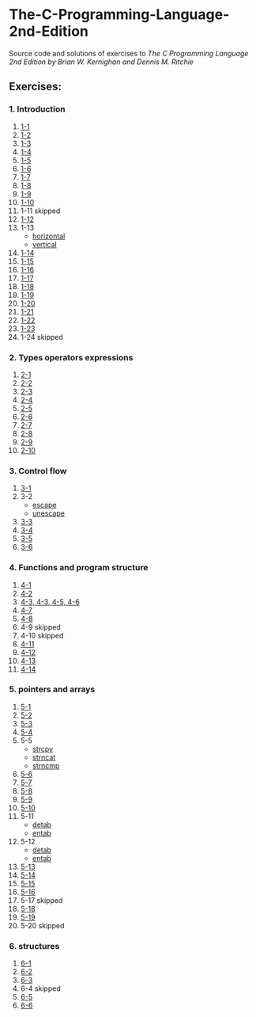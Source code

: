 # The-C-Programming-Language-2nd-Edition
Source code and solutions of exercises to _The C Programming Language 2nd Edition by Brian W. Kernighan and Dennis M. Ritchie_

## Exercises:

### 1. Introduction
1. [1-1](https://github.com/Heatwave/The-C-Programming-Language-2nd-Edition/blob/master/chapter-1-introduction/1.hello.c)
1. [1-2](https://github.com/Heatwave/The-C-Programming-Language-2nd-Edition/blob/master/chapter-1-introduction/2.hello.c)
1. [1-3](https://github.com/Heatwave/The-C-Programming-Language-2nd-Edition/blob/master/chapter-1-introduction/5.celsius-fahrenheit-table.c)
1. [1-4](https://github.com/Heatwave/The-C-Programming-Language-2nd-Edition/blob/master/chapter-1-introduction/5.celsius-fahrenheit-table.c)
1. [1-5](https://github.com/Heatwave/The-C-Programming-Language-2nd-Edition/blob/master/chapter-1-introduction/7.fahrenheit-celsius-table-reverse.c)
1. [1-6](https://github.com/Heatwave/The-C-Programming-Language-2nd-Edition/blob/master/chapter-1-introduction/11.file-copying-3rd.c)
1. [1-7](https://github.com/Heatwave/The-C-Programming-Language-2nd-Edition/blob/master/chapter-1-introduction/12.print-eof.c)
1. [1-8](https://github.com/Heatwave/The-C-Programming-Language-2nd-Edition/blob/master/chapter-1-introduction/16.space-tab-line-counting.c)
1. [1-9](https://github.com/Heatwave/The-C-Programming-Language-2nd-Edition/blob/master/chapter-1-introduction/17.repalce-multi-space.c)
1. [1-10](https://github.com/Heatwave/The-C-Programming-Language-2nd-Edition/blob/master/chapter-1-introduction/18.replace-tab-backspace-backslash.c)
1. 1-11 skipped
1. [1-12](https://github.com/Heatwave/The-C-Programming-Language-2nd-Edition/blob/master/chapter-1-introduction/20.print-words.c)
1. 1-13
    * [horizontal](https://github.com/Heatwave/The-C-Programming-Language-2nd-Edition/blob/master/chapter-1-introduction/22.words-length-histogram-horizontal.c)
    * [vertical](https://github.com/Heatwave/The-C-Programming-Language-2nd-Edition/blob/master/chapter-1-introduction/23.words-length-histogram-vertical.c)
1. [1-14](https://github.com/Heatwave/The-C-Programming-Language-2nd-Edition/blob/master/chapter-1-introduction/24.characters-frequencies-histogram.c)
1. [1-15](https://github.com/Heatwave/The-C-Programming-Language-2nd-Edition/blob/master/chapter-1-introduction/26.fahrenheit-celsius-table-function.c)
1. [1-16](https://github.com/Heatwave/The-C-Programming-Language-2nd-Edition/blob/master/chapter-1-introduction/28.print-input-line-and-text.c)
1. [1-17](https://github.com/Heatwave/The-C-Programming-Language-2nd-Edition/blob/master/chapter-1-introduction/29.print-length-80-line.c)
1. [1-18](https://github.com/Heatwave/The-C-Programming-Language-2nd-Edition/blob/master/chapter-1-introduction/30.remove-line-end-space-and-tab.c)
1. [1-19](https://github.com/Heatwave/The-C-Programming-Language-2nd-Edition/blob/master/chapter-1-introduction/31.reverses.c)
1. [1-20](https://github.com/Heatwave/The-C-Programming-Language-2nd-Edition/blob/master/chapter-1-introduction/33.detab.c)
1. [1-21](https://github.com/Heatwave/The-C-Programming-Language-2nd-Edition/blob/master/chapter-1-introduction/34.entab.c)
1. [1-22](https://github.com/Heatwave/The-C-Programming-Language-2nd-Edition/blob/master/chapter-1-introduction/35.fold-line.c)
1. [1-23](https://github.com/Heatwave/The-C-Programming-Language-2nd-Edition/blob/master/chapter-1-introduction/36.remove-comments.c)
1. 1-24 skipped

### 2. Types operators expressions
1. [2-1](./chapter-2-types-operators-expressions/1.ranges-of-variables.c)
1. [2-2](./chapter-2-types-operators-expressions/2.loop-without-logical-operators.c)
1. [2-3](./chapter-2-types-operators-expressions/3.atoi.c)
1. [2-4](./chapter-2-types-operators-expressions/8.squeeze2.c)
1. [2-5](./chapter-2-types-operators-expressions/9.any.c)
1. [2-6](./chapter-2-types-operators-expressions/11.setbits.c)
1. [2-7](./chapter-2-types-operators-expressions/12.invert.c)
1. [2-8](./chapter-2-types-operators-expressions/13.rightrot.c)
1. [2-9](./chapter-2-types-operators-expressions/15.bitcount2.c)
1. [2-10](./chapter-2-types-operators-expressions/16.lower2.c)

### 3. Control flow
1. [3-1](./chapter-3-control-flow/01.binsearch.c)
1. 3-2
      * [escape](./chapter-3-control-flow/03.escape.c)
      * [unescape](./chapter-3-control-flow/04.unescape.c)
1. [3-3](./chapter-3-control-flow/08.expand.c)
1. [3-4](./chapter-3-control-flow/09.itoa.c)
1. [3-5](./chapter-3-control-flow/10.itob.c)
1. [3-6](./chapter-3-control-flow/11.itoa.c)

### 4. Functions and program structure
1. [4-1](./chapter-4-functions-and-program-structure/2.strrindex.c)
1. [4-2](./chapter-4-functions-and-program-structure/3.atof-test.c)
1. [4-3, 4-3, 4-5, 4-6](./chapter-4-functions-and-program-structure/4.reverse-polish-calculator.c)
1. [4-7](./chapter-4-functions-and-program-structure/getch.c)
1. [4-8](./chapter-4-functions-and-program-structure/getch.c)
1. 4-9 skipped
1. 4-10 skipped
1. [4-11](./chapter-4-functions-and-program-structure/5.getop-with-static.c)
1. [4-12](./chapter-4-functions-and-program-structure/9.itoa-recursive.c)
1. [4-13](./chapter-4-functions-and-program-structure/10.reverse.recursive.c)
1. [4-14](./chapter-4-functions-and-program-structure/11.swap-macro.c)

### 5. pointers and arrays
1. [5-1](./chapter-5-pointers-and-arrays/3.getint.c)
1. [5-2](./chapter-5-pointers-and-arrays/4.getfloat.c)
1. [5-3](./chapter-5-pointers-and-arrays/15.strcat-pointer.c)
1. [5-4](./chapter-5-pointers-and-arrays/16.strend.c)
1. 5-5
      * [strcpy](17.strncpy.c)
      * [strncat](18.strncat.c)
      * [strncmp](19.strncmp.c)
1. [5-6](./chapter-5-pointers-and-arrays/20.getline-pointer.c)
1. [5-7](./chapter-5-pointers-and-arrays/24.pointer-arrays-without-alloc.c)
1. [5-8](./chapter-5-pointers-and-arrays/27.year-month-day-pointer.c)
1. [5-9](./chapter-5-pointers-and-arrays/27.year-month-day-pointer.c)
1. [5-10](./chapter-5-pointers-and-arrays/32.expr.c)
1. 5-11
      * [detab](./chapter-5-pointers-and-arrays/33.detab.c)
      * [entab](./chapter-5-pointers-and-arrays/34.entab.c)
1. 5-12
      * [detab](./chapter-5-pointers-and-arrays/35.detab-arg.c)
      * [entab](./chapter-5-pointers-and-arrays/36.entab-arg.c)
1. [5-13](./chapter-5-pointers-and-arrays/37.tail.c)
1. [5-14](./chapter-5-pointers-and-arrays/39.sort-with-r.c)
1. [5-15](./chapter-5-pointers-and-arrays/40.sort-with-f.c)
1. [5-16](./chapter-5-pointers-and-arrays/41.sort-with-d.c)
1. 5-17 skipped
1. [5-18](./chapter-5-pointers-and-arrays/43.dcl-error-handle.c)
1. [5-19](./chapter-5-pointers-and-arrays/44.undcl.c)
1. 5-20 skipped

### 6. structures
1. [6-1](./chapter-6-structures/3.getword.c)
1. [6-2](./chapter-6-structures/6.variables-group.c)
1. [6-3](./chapter-6-structures/7.words-appear-lines.c)
1. 6-4 skipped
1. [6-5](./chapter-6-structures/)
1. [6-6](./chapter-6-structures/)
